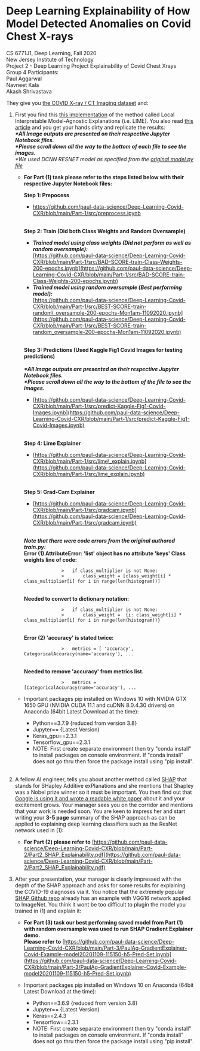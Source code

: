 # Deep Learning Explainability of How Model Detected Anomalies on Covid Chest X-rays
CS 6771J1, Deep Learning, Fall 2020</br>
New Jersey Institute of Technology</br>
Project 2 - Deep Learning Project Explainability of Covid Chest Xrays</br>
Group 4 Participants:</br>
Paul Aggarwal</br>
Navneet Kala</br>
Akash Shrivastava</br>

They give you [the COVID X-ray / CT Imaging dataset](https://github.com/ieee8023/covid-chestxray-dataset) and:

1. First you find this [this implementation](https://github.com/aildnont/covid-cxr) of the method called Local Interpretable Model-Agnostic Explanations (i.e. LIME). You also read [this article](https://towardsdatascience.com/investigation-of-explainable-predictions-of-covid-19-infection-from-chest-x-rays-with-machine-cb370f46af1d) and you get your hands dirty and replicate the results:
    </br>**_*All Image outputs are presented on their respective Jupyter Notebook files._</br>_*Please scroll down all the way to the bottom of each file to see the images._</br>**_*We used DCNN RESNET model as specified from the [original model.py file](https://github.com/aildnont/covid-cxr/blob/master/src/models/models.py)_
    - **For Part (1) task please refer to the steps listed below with their respective Jupyter Notebook files:**
    
        **Step 1: Prepocess**
        - https://github.com/paul-data-science/Deep-Learning-Covid-CXR/blob/main/Part-1/src/preprocess.ipynb
        
        </br>**Step 2: Train (Did both Class Weights and Random Oversample)**
        - **_Trained model using class weights (Did not perform as well as random oversample):_** 
       </br>[https://github.com/paul-data-science/Deep-Learning-Covid-CXR/blob/main/Part-1/src/BAD-SCORE-train-Class-Weights-200-epochs.ipynb](https://github.com/paul-data-science/Deep-Learning-Covid-CXR/blob/main/Part-1/src/BAD-SCORE-train-Class-Weights-200-epochs.ipynb)
         - **_Trained model using random oversample (Best performing model):_**
       </br>[https://github.com/paul-data-science/Deep-Learning-Covid-CXR/blob/main/Part-1/src/BEST-SCORE-train-random\_oversample-200-epochs-Mon1am-11092020.ipynb](https://github.com/paul-data-science/Deep-Learning-Covid-CXR/blob/main/Part-1/src/BEST-SCORE-train-random_oversample-200-epochs-Mon1am-11092020.ipynb)
       
        </br>**Step 3: Predictions (Used Kaggle Fig1 Covid Images for testing predictions)**
        </br>
        </br>**_*All Image outputs are presented on their respective Jupyter Notebook files._**
        </br>**_*Please scroll down all the way to the bottom of the file to see the images._**
        - [https://github.com/paul-data-science/Deep-Learning-Covid-CXR/blob/main/Part-1/src/predict-Kaggle-Fig1-Covid-Images.ipynb](https://github.com/paul-data-science/Deep-Learning-Covid-CXR/blob/main/Part-1/src/predict-Kaggle-Fig1-Covid-Images.ipynb)
        
        </br>**Step 4: Lime Explainer**
        - [https://github.com/paul-data-science/Deep-Learning-Covid-CXR/blob/main/Part-1/src/lime\_explain.ipynb](https://github.com/paul-data-science/Deep-Learning-Covid-CXR/blob/main/Part-1/src/lime_explain.ipynb)
        
        </br>**Step 5: Grad-Cam Explainer**
        - [https://github.com/paul-data-science/Deep-Learning-Covid-CXR/blob/main/Part-1/src/gradcam.ipynb](https://github.com/paul-data-science/Deep-Learning-Covid-CXR/blob/main/Part-1/src/gradcam.ipynb)
        
        
        
       
        
       
       
      </br>**_Note that there were code errors from the original authored train.py:_**
      </br> **Error (1) AttributeError: &#39;list&#39; object has no attribute &#39;keys&#39; Class weights line of code:**
                
                        >   if class_multiplier is not None:
                        >       class_weight = [class_weight[i] * class_multiplier[i] for i in range(len(histogram))]           
      </br> **Needed to convert to dictionary notation:**
                    
                        >   if class_multiplier is not None:
                        >       class_weight =  {i: class_weight[i] * class_multiplier[i] for i in range(len(histogram))}
      </br> **Error (2) &#39;accuracy&#39; is stated twice:**
        
                        >   metrics = [ 'accuracy', CategoricalAccuracy(name='accuracy'), ...
      </br> **Needed to remove &#39;accuracy&#39; from metrics list.**
         
                        >   metrics = [CategoricalAccuracy(name='accuracy'), ...
         
    - Important packages pip installed on Windows 10 with NVIDIA GTX 1650 GPU (NVIDIA CUDA 11.1 and cuDNN 8.0.4.30 drivers) on Anaconda (64bit Latest Download at the time):
      - Python==3.7.9 {reduced from version 3.8}
      - Jupyter== {Latest Version)
      - Keras_gpu==2.3.1
      - Tensorflow_gpu==2.3.1
      - NOTE: First create separate environment then try &quot;conda install&quot; to install packages on console environment. If &quot;conda install&quot; does not go thru then force the package install using &quot;pip install&quot;.
      <br/><br/>

2. A fellow AI engineer, tells you about another method called [SHAP](https://arxiv.org/abs/1705.07874) that stands for SHapley Additive exPlanations and she mentions that Shapley was a Nobel prize winner so it must be important. You then find out that [Google is using it and wrote a readable white paper](https://storage.googleapis.com/cloud-ai-whitepapers/AI%20Explainability%20Whitepaper.pdf) about it and your excitement grows. Your manager sees you on the corridor and mentions that your work is needed soon. You are keen to impress her and start writing your  **3-5 page**  summary of the SHAP approach as can be applied to explaining deep learning classifiers such as the ResNet network used in (1):
    - **For Part (2) please refer to** [https://github.com/paul-data-science/Deep-Learning-Covid-CXR/blob/main/Part-2/Part2_SHAP_Explainability.pdf](https://github.com/paul-data-science/Deep-Learning-Covid-CXR/blob/main/Part-2/Part2_SHAP_Explainability.pdf)
    
3. After your presentation, your manager is clearly impressed with the depth of the SHAP approach and asks for some results for explaining the COVID-19 diagnoses via it. You notice that the extremely popular [SHAP Github repo](https://github.com/slundberg/shap) already has an example with VGG16 network applied to ImageNet. You think it wont be too difficult to plugin the model you trained in (1) and explain it:

    - **For Part (3) task our best performing saved model from Part (1) with random oversample was used to run SHAP Gradient Explainer demo.**
    </br>**Please refer to** [https://github.com/paul-data-science/Deep-Learning-Covid-CXR/blob/main/Part-3/PaulAg-GradientExplainer-Covid-Example-model20201109-115150-h5-Pred-Set.ipynb](https://github.com/paul-data-science/Deep-Learning-Covid-CXR/blob/main/Part-3/PaulAg-GradientExplainer-Covid-Example-model20201109-115150-h5-Pred-Set.ipynb)
    
    - Important packages pip installed on Windows 10 on Anaconda (64bit Latest Download at the time):
      - Python==3.6.9 {reduced from version 3.8}
      - Jupyter== {Latest Version)
      - Keras==2.4.3
      - Tensorflow==2.3.1
      - NOTE: First create separate environment then try &quot;conda install&quot; to install packages on console environment. If &quot;conda install&quot; does not go thru then force the package install using &quot;pip install&quot;.
